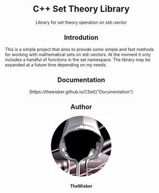 <h1 align="center">C++ Set Theory Library</h1>
<p align="center">Library for set theory operation on std::vector</p>

<h2 align="center">Introdution</h2>

This is a simple project that aims to provide some simple and fast methods for working with mathematical sets on std::vectors.
At the moment it only includes a handful of functions in the set namespace. The library may be expanded at a future time depending on my needs.

<h2 align="center">Documentation</h2>

<p align="center">[https://thewisker.github.io/CSet]("Documentation")</p>

<h2 align="center">Author</h2>
<div align="center">
    <img width="200" height="200" src="assets/profile.png"></img>
</div>
<h4 align="center">TheWisker</h4>